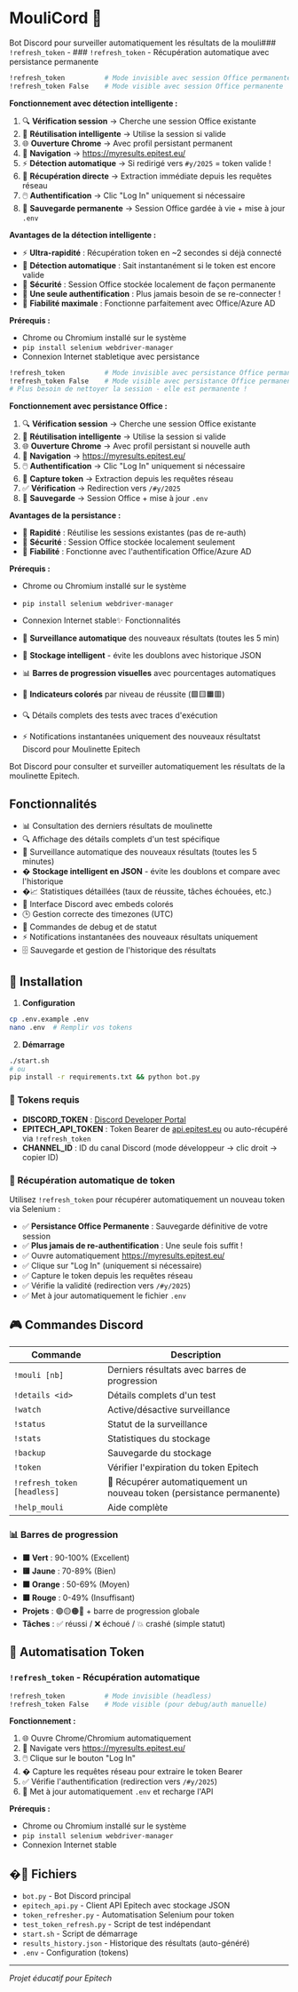 # MouliCord 🤖

Bot Discord pour surveiller automatiquement les résultats de la mouli### `!refresh_token` - ### `!refresh_token` - Récupération automatique avec persistance permanente

```bash
!refresh_token          # Mode invisible avec session Office permanente
!refresh_token False    # Mode visible avec session Office permanente
```

**Fonctionnement avec détection intelligente :**
1. 🔍 **Vérification session** → Cherche une session Office existante
2. 🎯 **Réutilisation intelligente** → Utilise la session si valide
3. 🌐 **Ouverture Chrome** → Avec profil persistant permanent
4. 📍 **Navigation** → https://myresults.epitest.eu/
5. ⚡ **Détection automatique** → Si redirigé vers `#y/2025` = token valide !
6. 📡 **Récupération directe** → Extraction immédiate depuis les requêtes réseau
7. 🖱️ **Authentification** → Clic "Log In" uniquement si nécessaire
8. 💾 **Sauvegarde permanente** → Session Office gardée à vie + mise à jour `.env`

**Avantages de la détection intelligente :**
- ⚡ **Ultra-rapidité** : Récupération token en ~2 secondes si déjà connecté
- 🎯 **Détection automatique** : Sait instantanément si le token est encore valide  
- 🔐 **Sécurité** : Session Office stockée localement de façon permanente
- 🚀 **Une seule authentification** : Plus jamais besoin de se re-connecter !
- 🔄 **Fiabilité maximale** : Fonctionne parfaitement avec Office/Azure AD

**Prérequis :**
- Chrome ou Chromium installé sur le système
- `pip install selenium webdriver-manager`
- Connexion Internet stabletique avec persistance

```bash
!refresh_token          # Mode invisible avec persistance Office permanente
!refresh_token False    # Mode visible avec persistance Office permanente
# Plus besoin de nettoyer la session - elle est permanente !
```

**Fonctionnement avec persistance Office :**
1. 🔍 **Vérification session** → Cherche une session Office existante
2. 🎯 **Réutilisation intelligente** → Utilise la session si valide
3. 🌐 **Ouverture Chrome** → Avec profil persistant si nouvelle auth
4. 📍 **Navigation** → https://myresults.epitest.eu/
5. 🖱️ **Authentification** → Clic "Log In" uniquement si nécessaire
6. 📡 **Capture token** → Extraction depuis les requêtes réseau
7. ✅ **Vérification** → Redirection vers `/#y/2025`
8. 💾 **Sauvegarde** → Session Office + mise à jour `.env`

**Avantages de la persistance :**
- 🚀 **Rapidité** : Réutilise les sessions existantes (pas de re-auth)
- 🔐 **Sécurité** : Session Office stockée localement seulement
- 🔄 **Fiabilité** : Fonctionne avec l'authentification Office/Azure AD

**Prérequis :**
- Chrome ou Chromium installé sur le système
- `pip install selenium webdriver-manager`
- Connexion Internet stable✨ Fonctionnalités

- 🚨 **Surveillance automatique** des nouveaux résultats (toutes les 5 min)
- 💾 **Stockage intelligent** - évite les doublons avec historique JSON
- 📊 **Barres de progression visuelles** avec pourcentages automatiques
- 🎨 **Indicateurs colorés** par niveau de réussite (🟩🟨🟧🟥)
- 🔍 Détails complets des tests avec traces d'exécution
- ⚡ Notifications instantanées uniquement des nouveaux résultatst Discord pour Moulinette Epitech

Bot Discord pour consulter et surveiller automatiquement les résultats de la moulinette Epitech.

## Fonctionnalités

- 📊 Consultation des derniers résultats de moulinette
- 🔍 Affichage des détails complets d'un test spécifique
- 🚨 Surveillance automatique des nouveaux résultats (toutes les 5 minutes)
- � **Stockage intelligent en JSON** - évite les doublons et compare avec l'historique
- �📈 Statistiques détaillées (taux de réussite, tâches échouées, etc.)
- 🎨 Interface Discord avec embeds colorés
- 🕒 Gestion correcte des timezones (UTC)
- 🔧 Commandes de debug et de statut
- ⚡ Notifications instantanées des nouveaux résultats uniquement
- 🗄️ Sauvegarde et gestion de l'historique des résultats

## 🚀 Installation

1. **Configuration**
```bash
cp .env.example .env
nano .env  # Remplir vos tokens
```

2. **Démarrage**
```bash
./start.sh
# ou
pip install -r requirements.txt && python bot.py
```

### 🔑 Tokens requis

- **DISCORD_TOKEN** : [Discord Developer Portal](https://discord.com/developers/applications)
- **EPITECH_API_TOKEN** : Token Bearer de [api.epitest.eu](https://api.epitest.eu) ou auto-récupéré via `!refresh_token`
- **CHANNEL_ID** : ID du canal Discord (mode développeur → clic droit → copier ID)

### 🤖 Récupération automatique de token

Utilisez `!refresh_token` pour récupérer automatiquement un nouveau token via Selenium :
- ✅ **Persistance Office Permanente** : Sauvegarde définitive de votre session
- ✅ **Plus jamais de re-authentification** : Une seule fois suffit !
- ✅ Ouvre automatiquement https://myresults.epitest.eu/
- ✅ Clique sur "Log In" (uniquement si nécessaire)
- ✅ Capture le token depuis les requêtes réseau
- ✅ Vérifie la validité (redirection vers `/#y/2025`)
- ✅ Met à jour automatiquement le fichier `.env`

## 🎮 Commandes Discord

| Commande | Description |
|----------|-------------|
| `!mouli [nb]` | Derniers résultats avec barres de progression |
| `!details <id>` | Détails complets d'un test |
| `!watch` | Active/désactive surveillance |
| `!status` | Statut de la surveillance |
| `!stats` | Statistiques du stockage |
| `!backup` | Sauvegarde du stockage |
| `!token` | Vérifier l'expiration du token Epitech |
| `!refresh_token [headless]` | 🤖 Récupérer automatiquement un nouveau token (persistance permanente) |
| `!help_mouli` | Aide complète |

### 📊 Barres de progression
- **🟩 Vert** : 90-100% (Excellent)
- **🟨 Jaune** : 70-89% (Bien)  
- **🟧 Orange** : 50-69% (Moyen)
- **🟥 Rouge** : 0-49% (Insuffisant)
- **Projets** : 🟢🟡🟠🔴 + barre de progression globale
- **Tâches** : ✅ réussi / ❌ échoué / 💥 crashé (simple statut)

## 🤖 Automatisation Token

### `!refresh_token` - Récupération automatique

```bash
!refresh_token          # Mode invisible (headless)
!refresh_token False    # Mode visible (pour debug/auth manuelle)
```

**Fonctionnement :**
1. 🌐 Ouvre Chrome/Chromium automatiquement
2. 📍 Navigate vers https://myresults.epitest.eu/
3. 🖱️ Clique sur le bouton "Log In"
4. � Capture les requêtes réseau pour extraire le token Bearer
5. ✅ Vérifie l'authentification (redirection vers `/#y/2025`)
6. 💾 Met à jour automatiquement `.env` et recharge l'API

**Prérequis :**
- Chrome ou Chromium installé sur le système
- `pip install selenium webdriver-manager`
- Connexion Internet stable

## �📁 Fichiers

- `bot.py` - Bot Discord principal
- `epitech_api.py` - Client API Epitech avec stockage JSON  
- `token_refresher.py` - Automatisation Selenium pour token
- `test_token_refresh.py` - Script de test indépendant
- `start.sh` - Script de démarrage
- `results_history.json` - Historique des résultats (auto-généré)
- `.env` - Configuration (tokens)

---
*Projet éducatif pour Epitech*